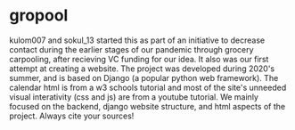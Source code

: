 # gropool
kulom007 and sokul_13 started this as part of an initiative to decrease contact during the earlier stages of our pandemic through grocery carpooling, after recieving VC funding for our idea.
It also was our first attempt at creating a website. The project was developed during 2020's summer, and is based on Django (a popular python web framework).
The calendar html is from a w3 schools tutorial and most of the site's unneeded visual interativity (css and js) are from a youtube tutorial. We mainly focused on the backend, django website structure, and html aspects of the project. 
Always cite your sources!
